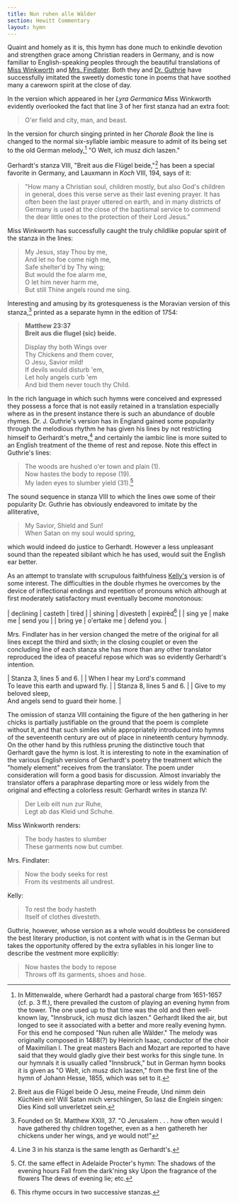 ```yaml
---
title: Nun ruhen alle Wälder
section: Hewitt Commentary
layout: hymn
---
```


Quaint and homely as it is, this hymn has done much to enkindle devotion and strengthen grace among Christian readers in Germany, and is now familiar to English-speaking peoples through the beautiful translations of [Miss Winkworth](/authors/winkworth) and [Mrs. Findlater](/authors/findlater). Both they and [Dr. Guthrie](/authors/guthrie) have successfully imitated the sweetly domestic tone in poems that have soothed many a careworn spirit at the close of day.

In the version which appeared in her *Lyra Germanica* Miss Winkworth evidently overlooked the fact that line 3 of her first stanza had an extra foot:

> O'er field and city, man, and beast.

In the version for church singing printed in her *Chorale Book* the line is changed to the normal six-syllable iambic measure to admit of its being set to the old German melody,[^1] "O Welt, ich musz dich laszen."

Gerhardt's stanza VIII, "Breit aus die Flügel beide,"[^2] has been a special favorite in Germany, and Lauxmann in *Koch* VIII, 194, says of it:

> "How many a Christian soul, children mostly, but also God's children in general, does this verse serve as their last evening prayer. It has often been the last prayer uttered on earth, and in many districts of Germany is used at the close of the baptismal service to commend the dear little ones to the protection of their Lord Jesus."

Miss Winkworth has successfully caught the truly childlike popular spirit of the stanza in the lines:

> My Jesus, stay Thou by me,  
> And let no foe come nigh me,  
> Safe shelter'd by Thy wing;  
> But would the foe alarm me,  
> O let him never harm me,  
> But still Thine angels round me sing. 

Interesting and amusing by its grotesqueness is the Moravian version of this stanza,[^3] printed as a separate hymn in the edition of 1754:

> **Matthew 23:37**  
> **Breit aus die flugel (sic) beide.**
>
> Display thy both Wings over  
> Thy Chickens and them cover,  
> O Jesu, Savior mild!  
> If devils would disturb 'em,  
> Let holy angels curb 'em  
> And bid them never touch thy Child.

In the rich language in which such hymns were conceived and expressed they possess a force that is not easily retained in a translation especially where as in the present instance there is such an abundance of double rhymes. Dr. J. Guthrie's version has in England gained some popularity through the melodious rhythm he has given his lines by not restricting himself to Gerhardt's metre,[^4] and certainly the iambic line is more suited to an English treatment of the theme of rest and repose. Note this effect in Guthrie's lines:

> The woods are hushed o'er town and plain (1).  
> Now hastes the body to repose (19).  
> My laden eyes to slumber yield (31).[^5] 

The sound sequence in stanza VIII to which the lines owe some of their popularity Dr. Guthrie has obviously endeavored to imitate by the alliterative,

> My Savior, Shield and Sun!  
> When Satan on my soul would spring, 

which would indeed do justice to Gerhardt. However a less unpleasant sound than the repeated sibilant which he has used, would suit the English ear better.

As an attempt to translate with scrupulous faithfulness [Kelly's](/authors/kelly) version is of some interest. The difficulties in the double rhymes he overcomes by the device of inflectional endings and repetition of pronouns which although at first moderately satisfactory must eventually become monotonous:


| declining | casteth     | tirèd       |
| shining   | divesteth   | expirèd[^6] |
| sing ye   | make me     | send you    |
| bring ye  | o'ertake me | defend you. |

Mrs. Findlater has in her version changed the metre of the original for all lines except the third and sixth; in the closing couplet or even the concluding line of each stanza she has more than any other translator reproduced the idea of peaceful repose which was so evidently Gerhardt's intention.


| Stanza 3, lines 5 and 6. |      | When I hear my Lord's command  <br />To leave this earth and upward fly. |
| Stanza 8, lines 5 and 6. |      | Give to my beloved sleep,  <br />And angels send to guard their home. |

The omission of stanza VIII containing the figure of the hen gathering in her chicks is partially justifiable on the ground that the poem is complete without it, and that such similes while appropriately introduced into hymns of the seventeenth century are out of place in nineteenth century hymnody. On the other hand by this ruthless pruning the distinctive touch that Gerhardt gave the hymn is lost. It is interesting to note in the examination of the various English versions of Gerhardt's poetry the treatment which the "homely element" receives from the translator. The poem under consideration will form a good basis for discussion. Almost invariably the translator offers a paraphrase departing more or less widely from the original and effecting a colorless result: Gerhardt writes in stanza IV:

> Der Leib eilt nun zur Ruhe,  
> Legt ab das Kleid und Schuhe. 

Miss Winkworth renders:

> The body hastes to slumber  
> These garments now but cumber. 

Mrs. Findlater:

> Now the body seeks for rest  
> From its vestments all undrest. 

Kelly:

> To rest the body hasteth  
> Itself of clothes divesteth. 

Guthrie, however, whose version as a whole would doubtless be considered the best literary production, is not content with what is in the German but takes the opportunity offered by the extra syllables in his longer line to describe the vestment more explicitly:

> Now hastes the body to repose  
> Throws off its garments, shoes and hose. 

[^1]: In Mittenwalde, where Gerhardt had a pastoral charge from 1651-1657 (cf. p. 3 ff.), there prevailed the custom of playing an evening hymn from the tower. The one used up to that time was the old and then well- known lay, "Innsbruck, ich musz dich laszen." Gerhardt liked the air, but longed to see it associated with a better and more really evening hymn. For this end he composed "Nun ruhen alle Wälder." The melody was originally composed in 1488(?) by Heinrich Isaac, conductor of the choir of Maximilian I. The great masters Bach and Mozart are reported to have said that they would gladly give their best works for this single tune. In our hymnals it is usually called "Innsbruck," but in German hymn books it is given as "O Welt, ich musz dich laszen," from the first line of the hymn of Johann Hesse, 1855, which was set to it.
[^2]: Breit aus die Flügel beide O Jesu, meine Freude, Und nimm dein Küchlein ein! Will Satan mich verschlingen, So lasz die Englein singen: Dies Kind soll unverletzet sein.  
[^3]: Founded on St. Matthew XXIII, 37. "O Jerusalem . . . how often would I have gathered thy children together, even as a hen gathereth her chickens under her wings, and ye would not!" 
[^4]: Line 3 in his stanza is the same length as Gerhardt's.
[^5]: Cf. the same effect in Adelaide Procter's hymn: The shadows of the evening hours Fall from the dark'ning sky Upon the fragrance of the flowers The dews of evening lie; etc.
[^6]: This rhyme occurs in two successive stanzas.
